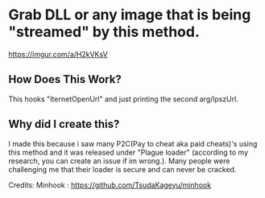 # Grab DLL or any image that is being "streamed" by this method.

https://imgur.com/a/H2kVKsV

## How Does This Work?

This hooks "IternetOpenUrl" and just printing the second arg/lpszUrl.

## Why did I create this?

I made this because i saw many P2C(Pay to cheat aka paid cheats)'s using this method and it was released under "Plague loader" (according to my research, you can create an issue if im wrong.). Many people were challenging me that their loader is secure and can never be cracked.

Credits:
Minhook : https://github.com/TsudaKageyu/minhook
